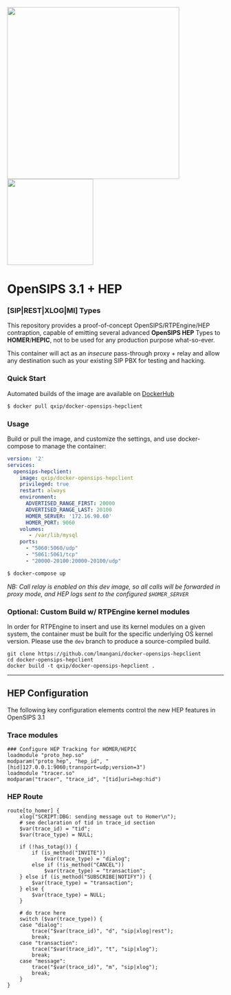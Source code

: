 <img src="https://opensips.org/pub/opensips/logos/logo.png" width=400 align=left />
<img src="https://user-images.githubusercontent.com/1423657/55069501-8348c400-5084-11e9-9931-fefe0f9874a7.png" width=200 align=right/>

# OpenSIPS 3.1 + HEP
### [SIP|REST|XLOG|MI] Types
This repository provides a proof-of-concept OpenSIPS/RTPEngine/HEP contraption, capable of emitting several advanced **OpenSIPS HEP** Types to **HOMER**/**HEPIC**, not to be used for any production purpose what-so-ever.

This container will act as an *insecure* pass-through proxy + relay and allow any destination such as your existing SIP PBX for testing and hacking.


### Quick Start
Automated builds of the image are available on [DockerHub](https://hub.docker.com/r/qxip/homer-hepswitch)
```sh
$ docker pull qxip/docker-opensips-hepclient
```

### Usage
Build or pull the image, and customize the settings, and use docker-compose to manage the container:
```yaml
version: '2'
services:
  opensips-hepclient:
    image: qxip/docker-opensips-hepclient
    privileged: true
    restart: always
    environment:
      ADVERTISED_RANGE_FIRST: 20000
      ADVERTISED_RANGE_LAST: 20100
      HOMER_SERVER: '172.16.90.60'
      HOMER_PORT: 9060
    volumes:
       - /var/lib/mysql
    ports:
      - "5060:5060/udp"
      - "5061:5061/tcp"
      - "20000-20100:20000-20100/udp"
```
```sh
$ docker-compose up
```

_NB: Call relay is enabled on this dev image, so all calls will be forwarded in proxy mode, and HEP logs sent to the configured ```$HOMER_SERVER```_


### Optional: Custom Build w/ RTPEngine kernel modules
In order for RTPEngine to insert and use its kernel modules on a given system, the container must be built for the specific underlying OS kernel version. Please use the ```dev``` branch to produce a source-compiled build.
```
git clone https://github.com/lmangani/docker-opensips-hepclient
cd docker-opensips-hepclient
docker build -t qxip/docker-opensips-hepclient .
```

------------

## HEP Configuration
The following key configuration elements control the new HEP features in OpenSIPS 3.1

### Trace modules
```
### Configure HEP Tracking for HOMER/HEPIC
loadmodule "proto_hep.so"
modparam("proto_hep", "hep_id", "[hid]127.0.0.1:9060;transport=udp;version=3")
loadmodule "tracer.so"
modparam("tracer", "trace_id", "[tid]uri=hep:hid")
```

### HEP Route
```
route[to_homer] {
	xlog("SCRIPT:DBG: sending message out to Homer\n");
	# see declaration of tid in trace_id section
	$var(trace_id) = "tid";
	$var(trace_type) = NULL;

	if (!has_totag()) {
		if (is_method("INVITE"))
			$var(trace_type) = "dialog";
		else if (!is_method("CANCEL"))
			$var(trace_type) = "transaction";
	} else if (is_method("SUBSCRIBE|NOTIFY")) {
		$var(trace_type) = "transaction";
	} else {
		$var(trace_type) = NULL;
	}

	# do trace here
	switch ($var(trace_type)) {
	case "dialog":
		trace("$var(trace_id)", "d", "sip|xlog|rest");
		break;
	case "transaction":
		trace("$var(trace_id)", "t", "sip|xlog");
		break;
	case "message":
		trace("$var(trace_id)", "m", "sip|xlog");
		break;
	}
}
```

